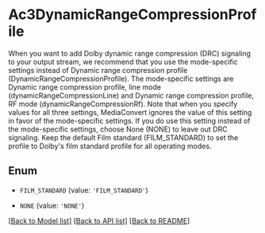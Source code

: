 # Ac3DynamicRangeCompressionProfile

When you want to add Dolby dynamic range compression (DRC) signaling to your output stream, we recommend that you use the mode-specific settings instead of Dynamic range compression profile (DynamicRangeCompressionProfile). The mode-specific settings are Dynamic range compression profile, line mode (dynamicRangeCompressionLine) and Dynamic range compression profile, RF mode (dynamicRangeCompressionRf). Note that when you specify values for all three settings, MediaConvert ignores the value of this setting in favor of the mode-specific settings. If you do use this setting instead of the mode-specific settings, choose None (NONE) to leave out DRC signaling. Keep the default Film standard (FILM_STANDARD) to set the profile to Dolby's film standard profile for all operating modes.

## Enum

* `FILM_STANDARD` (value: `'FILM_STANDARD'`)

* `NONE` (value: `'NONE'`)

[[Back to Model list]](../README.md#documentation-for-models) [[Back to API list]](../README.md#documentation-for-api-endpoints) [[Back to README]](../README.md)


